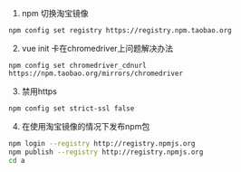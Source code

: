 1. npm 切换淘宝镜像
```
npm config set registry https://registry.npm.taobao.org
```
2. vue init 卡在chromedriver上问题解决办法
```
npm config set chromedriver_cdnurl https://npm.taobao.org/mirrors/chromedriver
```
3. 禁用https
```
npm config set strict-ssl false
```
4. 在使用淘宝镜像的情况下发布npm包
```bash
npm login --registry http://registry.npmjs.org
npm publish --registry http://registry.npmjs.org
cd a
```
